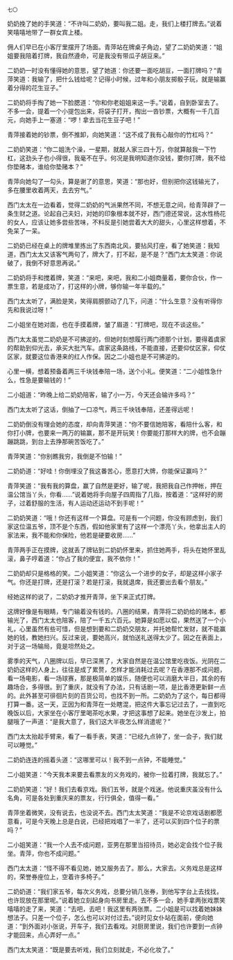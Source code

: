     七〇 

   奶奶挽了她的手笑道：“不许叫二奶奶，要叫我二姐。走，我们上楼打牌去。”说着笑嘻嘻地带了一群女宾上楼。

   佣人们早已在小客厅里摆开了场面。青萍站在牌桌子角边，望了二奶奶笑道：“姐姐要我陪着打牌，我自然遵命，可是我没有带瓜子胡豆来。”

   二奶奶一时没有懂得她的意思，望了她道：你还要一面吃胡豆，一面打牌吗？“青萍笑道：我输了，把什么钱给呢？记得小时候，过年和小朋友掷骰子玩，就是输赢着分得的花生豆子。”

   二奶奶将手掏了她一下脸腮道：“你和你老姐姐来这一手。”说着，自到卧室去了。不多一会，提着一个小提包出来，将袋子打开，掏出一沓钞票，大概有一千几百元，向她手上一塞道：“啰！拿去当花生豆子吧！”

   青萍接着她的钞票，倒不推卸，向她笑道：“这不成了我有心敲你的竹杠吗？”

   二奶奶笑道：“你二姐洗个澡，一星期，就敲人家三四十万，你就算敲我一下竹杠，这劲头子也小得很，我毫不在乎。何况是我明知道你没钱，要你打牌，我不给你垫赌本，谁给你垫赌本？”

   青萍向她勾了一勾头，算是谢了的意思，笑道：“那也好，但别把你这钱输光了，多在腰里收着两天，去去穷气。”

   西门太太在一边看着，觉得二奶奶的气派果然不同，不想无意之间，给青萍辟了一条生财之道。论起自己夫妇，对她的印象根本就不好，西门德还常说，这水性杨花的女人，应该让她多尝些苦味，不料反是引她尝着大大的甜头，心里这样想着，不免呆了一呆。

   二奶奶已经在桌上的牌堆里拣出了东西南北风，要拈风打座，看了她笑道：我知道，西门太太又该客气两句了，牌大了，打不起，是不是？“西门太太笑道：你说破了，我倒不好意思再说。”

   二奶奶将手和搅着牌，笑道：“来吧，来吧，我和二小姐商量着，要你合伙，作一票生意，若是成功了，打这样的小牌，够你输一年半载的。”

   西门太太听了，满脸是笑，笑得肩膀颤动了几下，问道：“什么生意？没有听得你先和我说过呀！”

   二小姐坐在她对面，也在手摸着牌，皱了眉道：“打牌吧，现在不谈这些。”

   西门太太虽觉二奶奶是不可拂逆的，但她时刻想履行两门德那个计划，要得着虞家的帮助到仰光去，承买大批汽车。虞家这条路线，不能直接，还要仰仗区家，仰仗区家，就要这位香港来的红人作保。因之二小姐也是不可拂逆的。

   心里一横，想着预备着两三千块钱奉陪一场，送个小礼。便笑道：“二小姐性急什么，性急是要输钱的！”

   二小姐道：“昨晚上给二奶奶陪客，输了小一万，今天还会输许多吗？”

   西门太太听了这话，倒抽了一口凉气，两三千块钱奉陪，还差得远呢！

   二奶奶倒没有理会她的态度，却向青萍笑道：“你不要信她陪客，看陪什么客，和你打小牌，也要来一两万的输赢，那不是开玩笑！你要能打那样大的牌，也不会蹦蹦跳跳，到台上去挣那碗苦饭吃了。”

   青萍笑道：“你别瞧我穷，我倒是不怕输！”

   二奶奶道：“好哇！你倒埋没了我这番苦心，愿意打大牌，你能保证赢吗？”

   青萍笑道：“我有我的算盘，赢了自然是更好，输了呢，我把我自己作押帐，押在温公馆当丫头，你看……”说着她将手向屋子四周指了几指，按着道：“这样好的房子，过着舒服的生活，有人运动还运动不到手呢！”

   二奶奶笑道：“哦！你还有这样一个算盘。可是有一个问题，你没有顾虑到，我们家这位温五爷，顶不是个东西，假如他家里有了这样一个漂亮丫头，他拿出主人的家法来，我不能和你保险，他若是硬要收房……”

   青萍两手正在摸牌，这就丢了牌钻到二奶奶怀里来，抓住她两手，将头在她怀里乱滚，鼻子哼着道：“你占了我的便宜，我不依你！”

   二奶奶却只是格格的笑。二小姐笑道：“你这么一个进步的女子，却是这样小家子气。你还是打牌，还是打滚？若是打滚，我就退席，我还要出去看个朋友。”

   经她这样的说了，二奶奶才推开青萍，坐下来正式打牌。

   这牌好像是有眼睛，专门输着没有钱的。八圈的结果，青萍将二奶奶给的赌本，都输光了，西门太太也陪客，陪了一千五六百元。她算是如愿以偿，果然送了一个小礼，心里虽然有些可惜，但是想到要和二奶奶交朋友，并托她帮忙发财，就不能赢她的钱，教她扫兴。反过来说，要她高兴，就怕送礼送得太少了。因之在表面上，对于这一场输局，竟是坦然处之。

   雾季的天气，八圈牌以后，早已深黑了，大家自然是在温公馆里吃夜饭。光阴在二奶奶这样的人身上，往往是成了累赘，怎样才能消耗过去呢？在香港那不成问题，看一场电影，看一场球赛，那是极简单的娱乐，随便也可以消磨大半日，其余的有趣场合，多得很。到了重庆，就没有了办法，只有话剧一项，是比香港更新鲜一点的。此外甚至可徘徊片刻的百货公司，也找不到一所。二奶奶为了这个，每日都得打算一番。这一天，正因为和青萍在一处瞎混，把这件大事忘记过去了，一直到吃晚饭以后，大家坐在小客厅里喝茶吃水果，才把这事想了起来。她坐在沙发上，拍腿哦了一声道：“是我大意了，我们这大半夜怎么样消遣呢？”

   西门太太抬起手臂来，看了一看手表，笑道：“已经九点钟了，坐一会子，我们就可以睡觉。”

   二奶奶连连的摇着头道：“这哪里可以！我不到一点钟，不能睡觉。”

   二小姐笑道：“今天我本来要去看票友的义务戏的，被你一拉着打牌，我就忘了。”

   二奶奶笑道：“好！我们去看京戏。我们五爷，就是个戏迷。他说重庆虽没有什么名角，可是各处到重庆来的票友，行行俱全，值得一看。”

   青萍坐着微笑，没有说去，也没说不去。西门太太笑道：“我是不论京戏话剧都愿意看，可是今天晚上总是白说，已经把戏唱了一半了，还可以买到四个位子的票吗？”

   二小姐笑道：“我一个人去不成问题，亚男在那里当招待员，她必定会找个位子我坐。青萍，你也不成问题。”

   西门太太道：“怪不得不看见她，她又服务去了。那么，大家去。义务戏总是这样的，荣誉券座位上，空着许多椅子。”

   二奶奶道：“我们家五爷，每次义务戏，总要分销几张券，到他写字台上去找找，也许现放在那里呢。”说着她立刻起身向书房里走。去不多一会，她手拿两张戏票笑嘻嘻的走了来，笑道：“去吧，去吧！我这里有两张票。二小姐是可以找着她妹妹想法子。只差一个位子，怎么也可以对付过去。”说时见女仆站在面前，便向她道：“到外面对小张说，开车子，我们去看戏。对厨房里说，我们也许要到一点钟才能回来，点心弄好一点。”

   西门太太笑道：“既是要去听戏，我们立刻就走，不必化妆了。”

